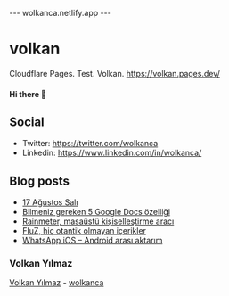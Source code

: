 ---  wolkanca.netlify.app ---
# volkan
Cloudflare Pages. Test. Volkan. https://volkan.pages.dev/

#### Hi there 👋

## Social
- Twitter: https://twitter.com/wolkanca
- Linkedin: https://www.linkedin.com/in/wolkanca/


## Blog posts
<!-- BLOG-POST-LIST:START -->
- [17 Ağustos Salı](https://wolkanca.com.tr/17-agustos-sali/)
- [Bilmeniz gereken 5 Google Docs özelliği](https://wolkanca.com.tr/bilmeniz-gereken-5-google-docs-ozelligi/)
- [Rainmeter, masaüstü kişiselleştirme aracı](https://wolkanca.com.tr/rainmeter-masaustu-kisisellestirme-araci/)
- [FluZ, hiç otantik olmayan içerikler](https://wolkanca.com.tr/fluz-hic-otantik-olmayan-icerikler/)
- [WhatsApp iOS – Android arası aktarım](https://wolkanca.com.tr/whatsapp-ios-android-arasi-aktarim/)
<!-- BLOG-POST-LIST:END -->


### Volkan Yılmaz

[Volkan Yılmaz](https://volkanyilmaz.com.tr/) - [wolkanca](https://wolkanca.com.tr/)

